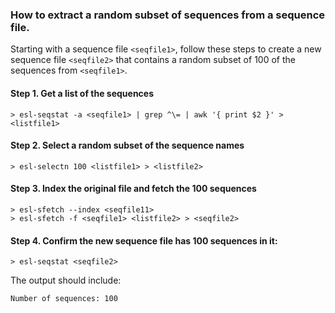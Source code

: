 ### How to extract a random subset of sequences from a sequence file.

Starting with a sequence file `<seqfile1>`, follow these steps to create a new sequence file `<seqfile2>` that contains a random subset of 100 of the sequences from `<seqfile1>`. 

#### Step 1. Get a list of the sequences

```
> esl-seqstat -a <seqfile1> | grep ^\= | awk '{ print $2 }' > <listfile1>
```

#### Step 2. Select a random subset of the sequence names

```
> esl-selectn 100 <listfile1> > <listfile2>
```

#### Step 3. Index the original file and fetch the 100 sequences

```
> esl-sfetch --index <seqfile11>
> esl-sfetch -f <seqfile1> <listfile2> > <seqfile2>
```

#### Step 4. Confirm the new sequence file has 100 sequences in it:

```
> esl-seqstat <seqfile2>
```

The output should include:
```
Number of sequences: 100
```



